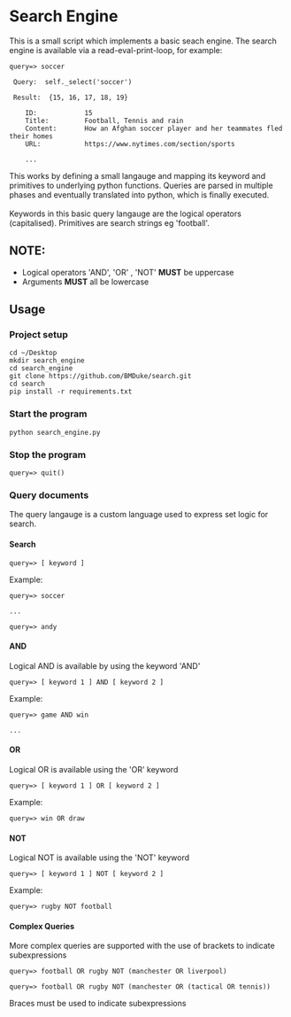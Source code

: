# Search Engine
This is a small script which implements a basic seach engine. The search engine is available via a read-eval-print-loop, for example:
```
query=> soccer

 Query:  self._select('soccer')

 Result:  {15, 16, 17, 18, 19}

    ID:            15
	Title:         Football, Tennis and rain
	Content:       How an Afghan soccer player and her teammates fled their homes
	URL:           https://www.nytimes.com/section/sports

	...

```
This works by defining a small langauge and mapping its keyword and primitives to underlying python functions. Queries are parsed in multiple phases and eventually translated into python, which is finally executed. 
<br><br>Keywords in this basic query langauge are the logical operators (capitalised). Primitives are search strings eg 'football'.



## NOTE:
- Logical operators 'AND', 'OR' , 'NOT' <b>MUST</b> be uppercase
- Arguments <b>MUST</b> all be lowercase

## Usage
### Project setup
```
cd ~/Desktop
mkdir search_engine
cd search_engine
git clone https://github.com/BMDuke/search.git
cd search
pip install -r requirements.txt
```

### Start the program
```
python search_engine.py
```

### Stop the program
```
query=> quit()
```

### Query documents
The query langauge is a custom language used to express set logic for search.

#### Search
```
query=> [ keyword ]
```

Example:
```
query=> soccer

...

query=> andy
```
#### AND
Logical AND is available by using the keyword 'AND'

```
query=> [ keyword 1 ] AND [ keyword 2 ]
```

Example:

```
query=> game AND win

...
```

#### OR 
Logical OR is available using the 'OR' keyword

```
query=> [ keyword 1 ] OR [ keyword 2 ]
```
Example:
```
query=> win OR draw
```

#### NOT
Logical NOT is available using the 'NOT' keyword

```
query=> [ keyword 1 ] NOT [ keyword 2 ]
```
Example:
```
query=> rugby NOT football
```

#### Complex Queries
More complex queries are supported with the use of brackets to indicate subexpressions

```
query=> football OR rugby NOT (manchester OR liverpool)
```
```
query=> football OR rugby NOT (manchester OR (tactical OR tennis))
```

Braces must be used to indicate subexpressions
